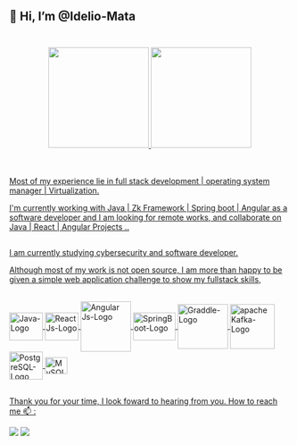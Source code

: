 ## 👋 Hi, I’m @Idelio-Mata  </br> </br> 

<div align="center">
  <a href="https://github.com/idelio-mata">
  <img height="180em" src="https://github-readme-stats.vercel.app/api?username=idelio-mata&show_icons=true&theme=dark&include_all_commits=true&count_private=true"/>
  <img height="180em" src="https://github-readme-stats.vercel.app/api/top-langs/?username=idelio-mata&layout=compact&langs_count=7&theme=dark"/>
 </div>
 </br> </br>


Most of my experience lie in full stack development | operating system manager | Virtualization.

 I'm currently working with Java | Zk Framework | Spring boot | Angular as a software developer and
 I am looking for remote works, and collaborate on Java | React | Angular Projects ..

##
##

I am currently studying cybersecurity and software developer.

Although most of my work is not open source, I am more than happy to be given a simple web application challenge to show my fullstack skills,

<div style="display: inline_block"><br>

 <img align="center" alt="Java-Logo" height="50" width="60" src="https://cdn.jsdelivr.net/gh/devicons/devicon/icons/java/java-original-wordmark.svg" />
 <img align="center" alt="ReactJs-Logo" height="50" width="60" src="https://cdn.jsdelivr.net/gh/devicons/devicon/icons/react/react-original-wordmark.svg" />
 <img align="center" alt="Angular Js-Logo" height="90" width="90" src="https://cdn.jsdelivr.net/gh/devicons/devicon/icons/angularjs/angularjs-original-wordmark.svg" />
 
<img align="center" alt="SpringBoot-Logo" height="50" width="76"  src="https://cdn.jsdelivr.net/gh/devicons/devicon/icons/spring/spring-original-wordmark.svg" />
<img align="center" alt="Graddle-Logo" height="80" width="90" src="https://cdn.jsdelivr.net/gh/devicons/devicon/icons/gradle/gradle-plain-wordmark.svg" />
<img align="center" alt="apache Kafka-Logo" height="80" width="80" src="https://cdn.jsdelivr.net/gh/devicons/devicon/icons/apachekafka/apachekafka-original-wordmark.svg" />

              
<img align="center" alt="PostgreSQL-Logo" height="50" width="60" src="https://cdn.jsdelivr.net/gh/devicons/devicon/icons/postgresql/postgresql-plain-wordmark.svg" />
 <img align="center" alt="MySQL-Logo" height="30" width="40" src="https://cdn.jsdelivr.net/gh/devicons/devicon/icons/mysql/mysql-original.svg" />
</div>

##
##
##
Thank you for your time, I look foward to hearing from you.     How to reach me 📫 :
<div> 
 <a href = "mailto:idelioteofilomata@gmail.com"><img src="https://img.shields.io/badge/-Gmail-%23333?style=for-the-badge&logo=gmail&logoColor=white" target="_blank"></a> 
  <a href="https://www.linkedin.com/in/idélioteófilomata" target="_blank"><img src="https://img.shields.io/badge/-LinkedIn-%230077B5?style=for-the-badge&logo=linkedin&logoColor=white" target="_blank"></a> 
 
</div>
